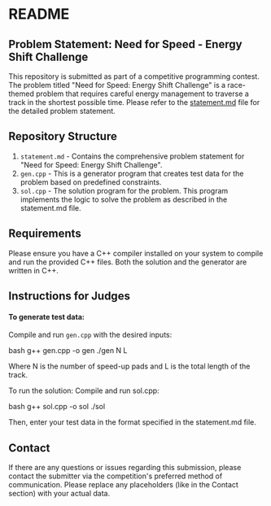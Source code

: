 # README

## Problem Statement: Need for Speed - Energy Shift Challenge

This repository is submitted as part of a competitive programming contest. The problem titled "Need for Speed: Energy Shift Challenge" is a race-themed problem that requires careful energy management to traverse a track in the shortest possible time. Please refer to the [statement.md](statement.md) file for the detailed problem statement.

## Repository Structure

1. `statement.md` - Contains the comprehensive problem statement for "Need for Speed: Energy Shift Challenge".
2. `gen.cpp` - This is a generator program that creates test data for the problem based on predefined constraints.
3. `sol.cpp` - The solution program for the problem. This program implements the logic to solve the problem as described in the statement.md file.

## Requirements

Please ensure you have a C++ compiler installed on your system to compile and run the provided C++ files. Both the solution and the generator are written in C++.

## Instructions for Judges

#### To generate test data:

Compile and run `gen.cpp` with the desired inputs:

bash
g++ gen.cpp -o gen
./gen N L

Where N is the number of speed-up pads and L is the total length of the track.

To run the solution:
Compile and run sol.cpp:

bash
g++ sol.cpp -o sol
./sol

Then, enter your test data in the format specified in the statement.md file.

## Contact
If there are any questions or issues regarding this submission, please contact the submitter via the competition's preferred method of communication.
Please replace any placeholders (like in the Contact section) with your actual data.
